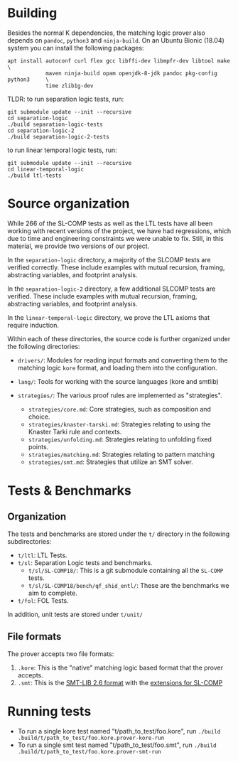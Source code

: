 Building
========

Besides the normal K dependencies, the matching logic prover also depends on
`pandoc`, `python3` and `ninja-build`.
On an Ubuntu Bionic (18.04) system you can install the following packages:

```
apt install autoconf curl flex gcc libffi-dev libmpfr-dev libtool make         \                        
            maven ninja-build opam openjdk-8-jdk pandoc pkg-config python3     \                        
            time zlib1g-dev                           
```

TLDR: to run separation logic tests, run:

```
git submodule update --init --recursive
cd separation-logic
./build separation-logic-tests
cd separation-logic-2
./build separation-logic-2-tests
```

to run linear temporal logic tests, run:
```
git submodule update --init --recursive
cd linear-temporal-logic
./build ltl-tests
```

Source organization
===================

While 266 of the SL-COMP tests as well as the LTL tests have all been working
with recent versions of the project, we have had regressions, which due to time
and engineering constraints we were unable to fix. Still, in this material, we
provide two versions of our project.

In the `separation-logic` directory, a majority of the SLCOMP tests are verified
correctly. These include examples with mutual recursion, framing, abstracting
variables, and footprint analysis.

In the `separation-logic-2` directory, a few additional SLCOMP tests are verified.
These include examples with mutual recursion, framing, abstracting
variables, and footprint analysis.

In the `linear-temporal-logic` directory, we prove the LTL axioms that require
induction.

Within each of these directories, the source code is further organized under the
following directories:

* `drivers/`: Modules for reading input formats and converting them to the
   matching logic `kore` format, and loading them into the configuration.
* `lang/`: Tools for working with the source languages (kore and smtlib)
* `strategies/`: The various proof rules are implemented as "strategies".

  * `strategies/core.md`: Core strategies, such as composition and choice.
  * `strategies/knaster-tarski.md`: Strategies relating to using the Knaster Tarki rule
    and contexts.
  * `strategies/unfolding.md`: Strategies relating to unfolding fixed points.
  * `strategies/matching.md`: Strategies relating to pattern matching
  * `strategies/smt.md`: Strategies that utilize an SMT solver.

Tests & Benchmarks
==================

Organization
-------------

The tests and benchmarks are stored under the `t/` directory in the following
subdirectories:

* `t/ltl`: LTL Tests.
* `t/sl`: Separation Logic tests and benchmarks.
    * `t/sl/SL-COMP18/`: This is a git submodule containing all the `SL-COMP` tests.
    * `t/sl/SL-COMP18/bench/qf_shid_entl/`: These are the benchmarks we aim to complete.
* `t/fol`: FOL Tests.

In addition, unit tests are stored under `t/unit/`

File formats
------------

The prover accepts two file formats:

1. `.kore`: This is the "native" matching logic based format that the prover accepts.
2. `.smt`: This is the [SMT-LIB 2.6 format] with the [extensions for SL-COMP]

[SMT-LIB 2.6 format]: http://smtlib.cs.uiowa.edu/papers/smt-lib-reference-v2.6-r2017-07-18.pdf
[extensions for SL-COMP]: https://sl-comp.github.io/docs/smtlib-sl.pdf

Running tests
=============

* To run a single kore test named "t/path_to_test/foo.kore", run `./build .build/t/path_to_test/foo.kore.prover-kore-run`
* To run a single smt test named "t/path_to_test/foo.smt", run `./build .build/t/path_to_test/foo.kore.prover-smt-run`
